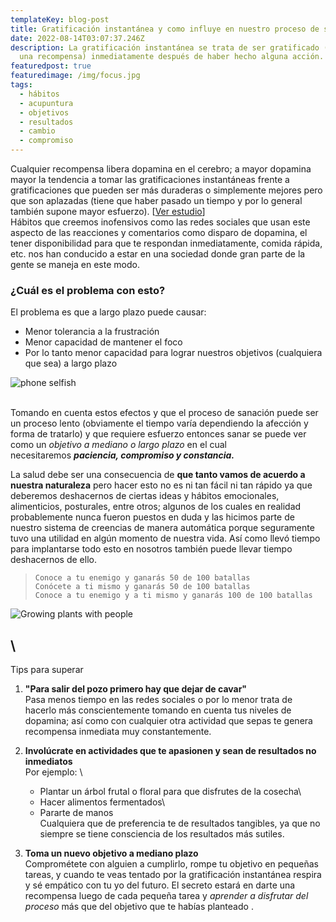 ```yaml
---
templateKey: blog-post
title: Gratificación instantánea y como influye en nuestro proceso de sanación
date: 2022-08-14T03:07:37.246Z
description: La gratificación instantánea se trata de ser gratificado (recibir
  una recompensa) inmediatamente después de haber hecho alguna acción.
featuredpost: true
featuredimage: /img/focus.jpg
tags:
  - hábitos
  - acupuntura
  - objetivos
  - resultados
  - cambio
  - compromiso
---
```

Cualquier recompensa libera dopamina en el cerebro; a mayor dopamina mayor la tendencia a tomar las gratificaciones instantáneas frente a gratificaciones que pueden ser más duraderas o simplemente mejores pero que son aplazadas (tiene que haber pasado un tiempo y por lo general también supone mayor esfuerzo). [[Ver estudio](https://www.jneurosci.org/content/30/26/8888)]\
Hábitos que creemos inofensivos como las redes sociales que usan este aspecto de las reacciones y comentarios como disparo de dopamina, el tener disponibilidad para que te respondan inmediatamente, comida rápida, etc. nos han conducido a estar en una sociedad donde gran parte de la gente se maneja en este modo.

### ¿Cuál es el problema con esto?

El problema es que a largo plazo puede causar:

* Menor tolerancia a la frustración
* Menor capacidad de mantener el foco
* Por lo tanto menor capacidad para lograr nuestros objetivos (cualquiera que sea) a largo plazo

![phone selfish](/img/smartphone-g90091398c_640.jpg "phone alone")

\
Tomando en cuenta estos efectos y que el proceso de sanación puede ser un proceso lento (obviamente el tiempo varía dependiendo la afección y forma de tratarlo) y que requiere esfuerzo entonces sanar se puede ver como un *objetivo a mediano o largo plazo* en el cual necesitaremos ***paciencia, compromiso y constancia.***

La salud debe ser una consecuencia de **que tanto vamos de acuerdo a nuestra naturaleza** pero hacer esto no es ni tan fácil ni tan rápido ya que deberemos deshacernos de ciertas ideas y hábitos emocionales, alimenticios, posturales, entre otros; algunos de los cuales en realidad probablemente nunca fueron puestos en duda y las hicimos parte de nuestro sistema de creencias de manera automática porque seguramente tuvo una utilidad en algún momento de nuestra vida. Así como llevó tiempo para implantarse todo esto en nosotros también puede llevar tiempo deshacernos de ello.

> `Conoce a tu enemigo y ganarás 50 de 100 batallas`\
> `Conócete a ti mismo y ganarás 50 de 100 batallas`\
> `Conoce a tu enemigo y a ti mismo y ganarás 100 de 100 batallas`

![Growing plants with people](/img/hands-g98005089e_640.jpg "Hands with plant")

## \
Tips para superar

1. **"Para salir del pozo primero hay que dejar de cavar"**\
   Pasa menos tiempo en las redes sociales o por lo menor trata de hacerlo más conscientemente tomando en cuenta tus niveles de dopamina; así como con cualquier otra actividad que sepas te genera recompensa inmediata muy constantemente.
2. **Involúcrate en actividades que te apasionen y sean de resultados no inmediatos**\
   Por ejemplo: \

   * Plantar un árbol frutal o floral para que disfrutes de la cosecha\
   * Hacer alimentos fermentados\
   * Pararte de manos\
     Cualquiera que de preferencia te de resultados tangibles, ya que no siempre se tiene consciencia de los resultados más sutiles.
3. **Toma un nuevo objetivo a mediano plazo**\
   Comprométete con alguien a cumplirlo, rompe tu objetivo en pequeñas tareas, y cuando te veas tentado por la gratificación instantánea respira y sé empático con tu yo del futuro. El secreto estará en darte una recompensa luego de cada pequeña tarea y *aprender a disfrutar del proceso* más que del objetivo que te habías planteado .